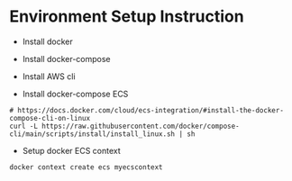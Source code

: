 # Environment Setup Instruction
* Install docker
* Install docker-compose 
* Install AWS cli

* Install docker-compose ECS
```
# https://docs.docker.com/cloud/ecs-integration/#install-the-docker-compose-cli-on-linux
curl -L https://raw.githubusercontent.com/docker/compose-cli/main/scripts/install/install_linux.sh | sh
```
* Setup docker ECS context
```
docker context create ecs myecscontext
```